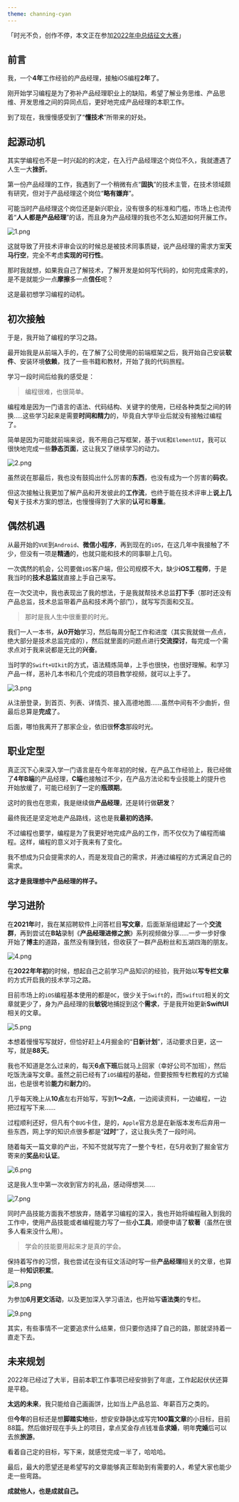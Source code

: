 ```yaml
---
theme: channing-cyan
---
```

「时光不负，创作不停，本文正在参加[2022年中总结征文大赛](https://juejin.cn/post/7108989863126368286 "https://juejin.cn/post/7108989863126368286")」

## 前言

我，一个**4年**工作经验的产品经理，接触iOS编程**2年**了。

刚开始学习编程是为了弥补产品经理职业上的缺陷，希望了解业务思维、产品思维、开发思维之间的异同点后，更好地完成产品经理的本职工作。

到了现在，我慢慢感受到了“**懂技术**”所带来的好处。

## 起源动机

其实学编程也不是一时兴起的的决定，在入行产品经理这个岗位不久，我就遭遇了人生一大**挫折**。

第一份产品经理的工作，我遇到了一个稍微有点“**固执**”的技术主管，在技术领域颇有研究，但对于产品经理这个岗位“**略有嫌弃**”。

可能当时产品经理这个岗位还是新兴职业，没有很多的标准和门槛，市场上也流传着“**人人都是产品经理**”的话，而且身为产品经理的我也不怎么知道如何开展工作。


![1.png](https://p1-juejin.byteimg.com/tos-cn-i-k3u1fbpfcp/006cfefce8fc4ff8bebc03775a42afa0~tplv-k3u1fbpfcp-watermark.image?)

这就导致了开技术评审会议的时候总是被技术同事质疑，说产品经理的需求方案**天马行空**，完全不考虑**实现的可行性**。

那时我就想，如果我自己了解技术，了解开发是如何写代码的，如何完成需求的，是不是就能少一点**摩擦**多一点**信任**呢？

这是最初想学习编程的动机。

## 初次接触

于是，我开始了编程的学习之路。

最开始我是从前端入手的，在了解了公司使用的前端框架之后，我开始自己安装**软件**、安装环境**依赖**，找了一些书籍和教材，开始了我的代码旅程。

学习一段时间后给我的感受是：

> 编程很难，也很简单。

编程难是因为一门语言的语法、代码结构、关键字的使用，已经各种类型之间的转换…..这些学习起来是需要**时间和精力**的，毕竟自大学毕业后就没有接触过编程了。

简单是因为可能就前端来说，我不用自己写框架，基于`VUE`和`ElementUI`，我可以很快地完成一些**静态页面**，这让我又了继续学习的动力。


![2.png](https://p9-juejin.byteimg.com/tos-cn-i-k3u1fbpfcp/c6850c1f27d94f458e6ffb3e95269ed0~tplv-k3u1fbpfcp-watermark.image?)

虽然说在那最后，我也没有鼓捣出什么厉害的**东西**，也没有成为一个厉害的**码农**。

但这次接触让我更加了解产品和开发彼此的**工作流**，也终于能在技术评审上**说上几句**关于技术方案的想法，也慢慢得到了大家的**认可**和**尊重**。

## 偶然机遇

从最开始的`VUE`到`Android`、**微信小程序**，再到现在的`iOS`，在这几年中我接触了不少，但没有一项是**精通**的，也就只能和技术的同事聊上几句。

一次偶然的机会，公司要做`iOS`客户端，但公司规模不大，缺少**iOS工程师**，于是我当时的**技术总监**就直接上手自己来写。

在一次交流中，我也表现出了我的想法，于是我就帮技术总监**打下手**（那时还没有产品总监，技术总监带着产品和技术两个部门），就写写页面和交互。

> 那时是我人生中很重要的时光。

我们一人一本书，**从0开始**学习，然后每周分配工作和进度（其实我就做一点点，绝大部分是技术总监完成的），然后就里面的问题点进行**交流探讨**，每完成一个需求点对于我来说都是无比的**兴奋**。

当时学的`Swift+UIkit`的方式，语法精炼简单，上手也很快，也很好理解。和学习产品一样，恶补几本书和几个完成的项目教学视频，就可以上手了。


![3.png](https://p9-juejin.byteimg.com/tos-cn-i-k3u1fbpfcp/a56984dd6b03478db7d664ea55557cbe~tplv-k3u1fbpfcp-watermark.image?)

从注册登录，到首页、列表、详情页、接入高德地图……虽然中间有不少曲折，但最后总算是**完成**了。

后面，哪怕我离开了那家企业，依旧很**怀念**那段时光。

## 职业定型

真正沉下心来深入学一门语言是在今年年初的时候，在产品工作经验上，我已经做了**4年B端**的产品经理，**C端**也接触过不少，在产品方法论和专业技能上的提升也开始放缓了，可能已经到了一定的**瓶颈期**。

这时的我也在思索，我是继续做**产品经理**，还是转行做**研发**？

最终我还是坚定地走产品路线，这也是我**最初的选择**。

不过编程也要学，编程是为了我更好地完成产品的工作，而不仅仅为了编程而编程。这样，编程的意义对于我来有了变化。

我不想成为只会提需求的人，而是发现自己的需求，并通过编程的方式满足自己的需求。

**这才是我理想中产品经理的样子。**

## 学习进阶

在**2021年**时，我在某招聘软件上问答栏目**写文章**，后面渐渐组建起了一个**交流群**，再到尝试在**B站**录制《**产品经理进修之旅**》系列视频做分享…..一步一步好像开始了**博主**的道路，虽然没有赚到钱，但收获了一群产品粉丝和五湖四海的朋友。


![4.png](https://p3-juejin.byteimg.com/tos-cn-i-k3u1fbpfcp/4aa7efa101784c57a33b237b9c95e583~tplv-k3u1fbpfcp-watermark.image?)

在**2022年年初**的时候，想起自己之前学习产品知识的经验，我开始以**写专栏文章**的方式开启我的技术学习之路。

目前市场上的`iOS`编程基本使用的都是`OC`，很少关于`Swift`的，而`SwiftUI`相关的文章就更少了，身为产品经理的我**敏锐**地捕捉到这个**需求**，于是我开始更新**SwiftUI**相关的文章。


![5.png](https://p1-juejin.byteimg.com/tos-cn-i-k3u1fbpfcp/eeaa3664508f4ab2b3cef3802771b0d0~tplv-k3u1fbpfcp-watermark.image?)

本想着慢慢写写就好，但恰好赶上4月掘金的“**日新计划**”，活动要求日更，这一写，就是**88天**。

我也不知道是怎么过来的，每天**6点下班**后就马上回家（幸好公司不加班），然后吃饭洗澡写文章。虽然之前已经有了`iOS`编程的基础，但要按照专栏教程的方式输出，也是很考验**能力**和**耐力**的。

几乎每天晚上从**10点**左右开始写，写到**1～2点**，一边阅读资料，一边编程，一边把过程写下来……

过程顺利还好，但凡有个`BUG`卡住，是的，`Apple`官方总是在新版本发布后弃用一些东西，网上学的知识点很多都是“**过时**”了，这让我头秃了一段时间。

随着每天一篇文章的产出，不知不觉就写完了一整个专栏，在5月收到了掘金官方寄来的**奖品**和**认证**。


![6.png](https://p6-juejin.byteimg.com/tos-cn-i-k3u1fbpfcp/51d97711540242289f87061686cfc616~tplv-k3u1fbpfcp-watermark.image?)

这是我人生中第一次收到官方的礼品，感动得想哭……


![7.png](https://p3-juejin.byteimg.com/tos-cn-i-k3u1fbpfcp/af26e7c7b2f645c3a825620ed99cb6c9~tplv-k3u1fbpfcp-watermark.image?)

同时产品技能方面我不想放弃，随着学习编程的深入，我也开始将编程融入到我的工作中，使用产品技能或者编程能力写了一些**小工具**，顺便申请了**软著**（虽然在很多人看来没什么用）。

> 学会的技能要用起来才是真的学会。

保持着写作的习惯，我也尝试在没有征文活动时写一些**产品经理**相关的文章，也算是一种**知识积累**。

![8.png](https://p9-juejin.byteimg.com/tos-cn-i-k3u1fbpfcp/41f3b0f55702410391c0492cfa5bb561~tplv-k3u1fbpfcp-watermark.image?)

为参加**6月更文活动**，以及更加深入学习语法，也开始写**语法类**的专栏。

![9.png](https://p1-juejin.byteimg.com/tos-cn-i-k3u1fbpfcp/af798398ce4c48a69a3f8acc323ce106~tplv-k3u1fbpfcp-watermark.image?)

其实，有些事情不一定要追求什么结果，但只要你选择了自己的路，那就坚持着一直走下去。

## 未来规划

2022年已经过了大半，目前本职工作事项已经安排到了年底，工作起起伏伏还算是平稳。

**太远的未来**，我只能给自己画画饼，比如当上产品总监、年薪百万之类的。

但**今年**的目标还是想**脚踏实地**些，想安安静静达成写完**100篇文章**的小目标，目前88篇。然后做好现在手头上的项目，拿点奖金存点钱准备**求婚**，明年**完婚**后可以去旅**旅游**。

看着自己定的目标，写下来，就感觉完成一半了，哈哈哈。

最后，最大的愿望还是希望写的文章能够真正帮助到有需要的人，希望大家也能少走一些弯路。

**成就他人，也是成就自己。**
